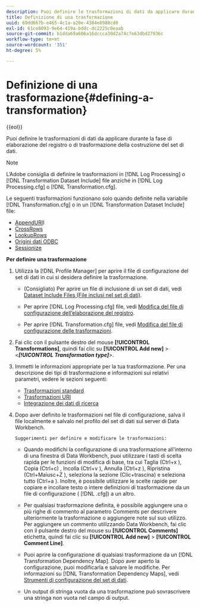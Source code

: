 ```yaml
---
description: Puoi definire le trasformazioni di dati da applicare durante la fase di elaborazione del registro o di trasformazione della costruzione del set di dati.
title: Definizione di una trasformazione
uuid: 69dd667b-e465-4c1a-a20e-4384e8988cd0
exl-id: 61ce8093-9e64-419a-bddc-dc2225c0eaab
source-git-commit: b1dda69a606a16dccca30d2a74c7e63dbd27936c
workflow-type: tm+mt
source-wordcount: '351'
ht-degree: 5%

---
```


# Definizione di una trasformazione{#defining-a-transformation}

{{eol}}

Puoi definire le trasformazioni di dati da applicare durante la fase di elaborazione del registro o di trasformazione della costruzione del set di dati.

>[!NOTE]
>
>L’Adobe consiglia di definire le trasformazioni in [!DNL Log Processing] o [!DNL Transformation Dataset Include] file anziché in [!DNL Log Processing.cfg] o [!DNL Transformation.cfg].

Le seguenti trasformazioni funzionano solo quando definite nella variabile [!DNL Transformation.cfg] o in un [!DNL Transformation Dataset Include] file:

* [AppendURI](../../../home/c-dataset-const-proc/c-data-trans/c-transf-types/c-uri-transf/c-appenduri.md#concept-a0df05dd958645bf8219fc7b0b675ee4)I
* [CrossRows](../../../home/c-dataset-const-proc/c-data-trans/c-transf-types/c-standard-transf/c-crossrows.md#concept-fcace08804f54db397ed631cc13ff4f2)
* [LookupRows](../../../home/c-dataset-const-proc/c-data-trans/c-transf-types/c-standard-transf/c-lookuprows.md#concept-4bd9a1f13ee243e592a6a0008053134f)
* [Origini dati ODBC](../../../home/c-dataset-const-proc/c-log-proc-config-file/c-odbc-data-sources.md#concept-5f2cf635081d44beab826ef5ec8cf4e3)
* [Sessionize](../../../home/c-dataset-const-proc/c-data-trans/c-transf-types/c-standard-transf/c-sessionize.md#concept-b1af95c8cba34b248f86de883d914bc0)

**Per definire una trasformazione**

1. Utilizza la [!DNL Profile Manager] per aprire il file di configurazione del set di dati in cui si desidera definire la trasformazione.

   * (Consigliato) Per aprire un file di inclusione di un set di dati, vedi [Dataset Include Files (File inclusi nel set di dati)](../../../home/c-dataset-const-proc/c-dataset-inc-files/c-abt-dataset-inc-files.md).
   * Per aprire [!DNL Log Processing.cfg] file, vedi [Modifica del file di configurazione dell’elaborazione del registro](../../../home/c-dataset-const-proc/c-log-proc-config-file/t-edit-log-proc-config-file.md#task-6a2fa1b735cb4eefad730f0a3a7858e5).

   * Per aprire [!DNL Transformation.cfg] file, vedi [Modifica del file di configurazione delle trasformazioni](../../../home/c-dataset-const-proc/c-trans-config-file/t-edit-trans-config-file.md#task-cfef4142c1bf4437a669d1fdc75cabbc).

1. Fai clic con il pulsante destro del mouse **[!UICONTROL Transformations]**, quindi fai clic su **[!UICONTROL Add new]** > *&lt;**[!UICONTROL Transformation type]**>*.
1. Immetti le informazioni appropriate per la tua trasformazione. Per una descrizione dei tipi di trasformazione e informazioni sui relativi parametri, vedere le sezioni seguenti:

   * [Trasformazioni standard](../../../home/c-dataset-const-proc/c-data-trans/c-transf-types/c-standard-transf/c-standard-transf.md#concept-25f4bdbf8fe74c4aaeb2fcd226243886)
   * [Trasformazioni URI](../../../home/c-dataset-const-proc/c-data-trans/c-transf-types/c-uri-transf/c-uri-transf.md#concept-2dfa0ffcd83d4fb69c1f42ad50dea125)
   * [Integrazione dei dati di ricerca](../../../home/c-dataset-const-proc/c-data-trans/c-int-lookup-data/c-int-lookup-data.md#concept-08ff70769a464f50ab14299a344f05c7)

1. Dopo aver definito le trasformazioni nel file di configurazione, salva il file localmente e salvalo nel profilo del set di dati sul server di Data Workbench.

       Suggerimenti per definire e modificare le trasformazioni:
   
   * Quando modifichi la configurazione di una trasformazione all’interno di una finestra di Data Workbench, puoi utilizzare i tasti di scelta rapida per le funzioni di modifica di base, tra cui Taglia (Ctrl+x ), Copia (Ctrl+c) , Incolla (Ctrl+v ), Annulla (Ctrl+z ), Ripristina (Ctrl+Maiusc+Z ), seleziona la sezione (Clic+trascina) e seleziona tutto (Ctrl+a ). Inoltre, è possibile utilizzare le scelte rapide per copiare e incollare testo o intere definizioni di trasformazione da un file di configurazione ( [!DNL .cfg]) a un altro.
   * Per qualsiasi trasformazione definita, è possibile aggiungere una o più righe di commento al parametro Comments per descrivere ulteriormente la trasformazione o aggiungere note sul suo utilizzo. Per aggiungere un commento utilizzando Data Workbench, fai clic con il pulsante destro del mouse su **[!UICONTROL Comments]** etichetta, quindi fai clic su **[!UICONTROL Add new]** > **[!UICONTROL Comment Line]**.

   * Puoi aprire la configurazione di qualsiasi trasformazione da un [!DNL Transformation Dependency Map]. Dopo aver aperto la configurazione, puoi modificarla e salvare le modifiche. Per informazioni su [!DNL Transformation Dependency Maps], vedi [Strumenti di configurazione del set di dati](../../../home/c-dataset-const-proc/c-dataset-config-tools/c-dataset-config-tools.md#concept-6e058b7691834cf79dcfd1573f78d4f5).

   * Un output di stringa vuota da una trasformazione può sovrascrivere una stringa non vuota nel campo di output.
